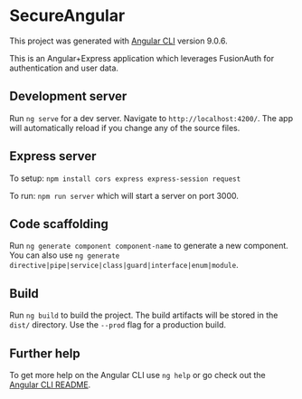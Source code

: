 # SecureAngular

This project was generated with [Angular CLI](https://github.com/angular/angular-cli) version 9.0.6.

This is an Angular+Express application which leverages FusionAuth for authentication and user data.

## Development server

Run `ng serve` for a dev server. Navigate to `http://localhost:4200/`. The app will automatically reload if you change any of the source files.

## Express server

To setup: `npm install cors express express-session request`

To run: `npm run server` which will start a server on port 3000.

## Code scaffolding

Run `ng generate component component-name` to generate a new component. You can also use `ng generate directive|pipe|service|class|guard|interface|enum|module`.

## Build

Run `ng build` to build the project. The build artifacts will be stored in the `dist/` directory. Use the `--prod` flag for a production build.

## Further help

To get more help on the Angular CLI use `ng help` or go check out the [Angular CLI README](https://github.com/angular/angular-cli/blob/master/README.md).
